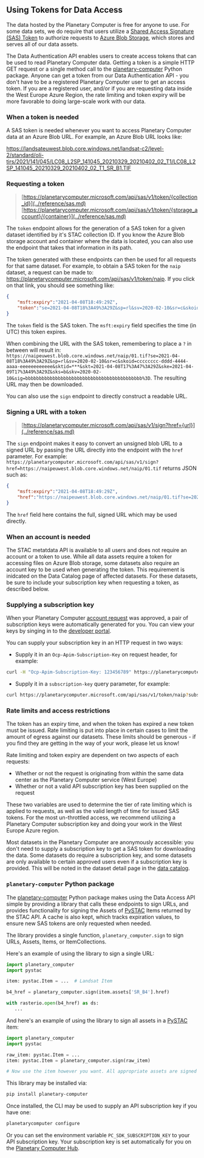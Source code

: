 ## Using Tokens for Data Access

The data hosted by the Planetary Computer is free for anyone to use. For some data sets, we do require that users utilize a [Shared Access Signature (SAS) Token](https://docs.microsoft.com/en-us/azure/storage/common/storage-sas-overview#how-a-shared-access-signature-works) to authorize requests to [Azure Blob Storage](https://docs.microsoft.com/en-us/azure/storage/blobs/), which stores and serves all of our data assets.

The Data Authentication API enables users to create access tokens that can be used to read Planetary Computer data. Getting a token is a simple HTTP GET request or a single method call to the [planetary-computer](https://github.com/microsoft/planetary-computer-sdk-for-python) Python package. Anyone can get a token from our Data Authentication API - you don't have to be a registered Planetary Computer user to get an access token. If you are a registered user, and/or if you are requesting data inside the West Europe Azure Region, the rate limiting and token expiry will be more favorable to doing large-scale work with our data.

### When a token is needed

A SAS token is needed whenever you want to access Planetary Computer data at an Azure Blob URL. For example, an Azure Blob URL looks like:

<https://landsateuwest.blob.core.windows.net/landsat-c2/level-2/standard/oli-tirs/2021/141/045/LC08_L2SP_141045_20210329_20210402_02_T1/LC08_L2SP_141045_20210329_20210402_02_T1_SR_B1.TIF>

### Requesting a token

> [https://planetarycomputer.microsoft.com/api/sas/v1/token/{collection_id}](../reference/sas.md)
> [https://planetarycomputer.microsoft.com/api/sas/v1/token/{storage_account}/{container}](../reference/sas.md)

The `token` endpoint allows for the generation of a SAS token for a given dataset identified by it's STAC collection ID. If you know the Azure Blob storage account and container where the data is located, you can also use the endpoint that takes that information in its path.

The token generated with these endpoints can then be used for all requests for that same dataset. For example, to obtain a SAS token for the `naip` dataset, a request can be made to: <https://planetarycomputer.microsoft.com/api/sas/v1/token/naip>. If you click on that link, you should see something like:

```json
{
    "msft:expiry":"2021-04-08T18:49:29Z",
    "token":"se=2021-04-08T18%3A49%3A29Z&sp=rl&sv=2020-02-10&sr=c&skoid=cccccccc-dddd-4444-aaaa-eeeeeeeeeeee&sktid=***&skt=2021-04-08T17%3A47%3A29Z&ske=2021-04-09T17%3A49%3A29Z&sks=b&skv=2020-02-10&sig=bbbbbbbbbbbbbbbbbbbbbbbbbbbbbbbbbbbbbbbbbbb%3D"
}
```

The `token` field is the SAS token. The `msft:expiry` field specifies the time (in UTC) this token expires.

When combining the URL with the SAS token, remembering to place a `?` in between will result in: `https://naipeuwest.blob.core.windows.net/naip/01.tif?se=2021-04-08T18%3A49%3A29Z&sp=rl&sv=2020-02-10&sr=c&skoid=cccccccc-dddd-4444-aaaa-eeeeeeeeeeee&sktid=***&skt=2021-04-08T17%3A47%3A29Z&ske=2021-04-09T17%3A49%3A29Z&sks=b&skv=2020-02-10&sig=bbbbbbbbbbbbbbbbbbbbbbbbbbbbbbbbbbbbbbbbbbb%3D`. The resulting URL may then be downloaded.

You can also use the `sign` endpoint to directly construct a readable URL.

### Signing a URL with a token

> [https://planetarycomputer.microsoft.com/api/sas/v1/sign?href={url}](../reference/sas.md)

The `sign` endpoint makes it easy to convert an unsigned blob URL to a signed URL by passing the URL directly into the endpoint with the `href` parameter. For example: `https://planetarycomputer.microsoft.com/api/sas/v1/sign?href=https://naipeuwest.blob.core.windows.net/naip/01.tif` returns JSON such as:

```json
{
    "msft:expiry":"2021-04-08T18:49:29Z",
    "href":"https://naipeuwest.blob.core.windows.net/naip/01.tif?se=2021-04-08T18%3A49%3A29Z&sp=rl&sip=20.73.55.19&sv=2020-02-10&sr=c&skoid=cccccccc-dddd-4444-aaaa-eeeeeeeeeeee&sktid=***&skt=2021-04-08T17%3A47%3A29Z&ske=2021-04-09T17%3A49%3A29Z&sks=b&skv=2020-02-10&sig=bbbbbbbbbbbbbbbbbbbbbbbbbbbbbbbbbbbbbbbbbbb%3D"
}
```

The `href` field here contains the full, signed URL which may be used directly.

### When an account is needed

The STAC metatdata API is available to all users and does not require an account or a token to use. While all data assets require a token for accessing files on Azure Blob storage, some datasets also require an account key to be used when generating the token. This requirement is inidcated on the Data Catalog page of affected datasets. For these datasets, be sure to include your subscription key when requesting a token, as described below.

### Supplying a subscription key

When your Planetary Computer [account request](http://planetarycomputer.microsoft.com/account/request) was approved, a pair of subscription keys were automatically generated
for you. You can view your keys by singing in to the [developer portal](https://planetarycomputer.developer.azure-api.net/).

You can supply your subscription key in an HTTP request in two ways:

* Supply it in an `Ocp-Apim-Subscription-Key` on request header, for example:

```bash
curl -H "Ocp-Apim-Subscription-Key: 123456789" https://planetarycomputer.microsoft.com/api/sas/v1/token/naip
```

* Supply it in a `subscription-key` query parameter, for example:

```bash
curl https://planetarycomputer.microsoft.com/api/sas/v1/token/naip?subscription-key=123456789
```

### Rate limits and access restrictions

The token has an expiry time, and when the token has expired a new token must be issued. Rate limiting is put into place in certain cases to limit the amount of egress against our datasets. These limits should be generous - if you find they are getting in the way of your work, please let us know!

Rate limiting and token expiry are dependent on two aspects of each requests:
  * Whether or not the request is originating from within the same data center as the Planetary Computer service (West Europe)
  * Whether or not a valid API subscription key has been supplied on the request

These two variables are used to determine the tier of rate limiting which is applied to requests, as well as the valid length of time for issued SAS tokens. For the most un-throttled access, we recommend utilizing a Planetary Computer subscription key and doing your work in the West Europe Azure region.

Most datasets in the Planetary Computer are anonymously accessible: you don't need to supply a subscription key to get a SAS token for downloading the data.
Some datasets do require a subscription key, and some datasets are only available to certain approved users even if a subscription key is provided. This will be noted in
the dataset detail page in the [data catalog](https://planetarycomputer.microsoft.com/catalog).


### `planetary-computer` Python package

The [planetary-computer](https://github.com/microsoft/planetary-computer-sdk-for-python) Python package makes using the Data Access API simple by providing a library that calls these endpoints to sign URLs, and provides functionality for signing the Assets of [PySTAC](https://github.com/stac-utils/pystac) Items returned by the STAC API. A cache is also kept, which tracks expiration values, to ensure new SAS tokens are only requested when needed.

The library provides a single function, `planetary_computer.sign` to sign URLs, Assets, Items, or ItemCollections.

Here's an example of using the library to sign a single URL:

```python
import planetary_computer
import pystac

item: pystac.Item = ...  # Landsat Item

b4_href = planetary_computer.sign(item.assets['SR_B4'].href)

with rasterio.open(b4_href) as ds:
   ...
```

And here's an example of using the library to sign all assets in a [PySTAC](https://github.com/stac-utils/pystac) item:

```python
import planetary_computer
import pystac

raw_item: pystac.Item = ...
item: pystac.Item = planetary_computer.sign(raw_item)

# Now use the item however you want. All appropriate assets are signed for read access.
```

This library may be installed via:

```bash
pip install planetary-computer
```

Once installed, the CLI may be used to supply an API subscription key if you have one:

```bash
planetarycomputer configure
```

Or you can set the environment variable `PC_SDK_SUBSCRIPTION_KEY` to your API subscription key.
Your subscription key is set automatically for you on the [Planetary Computer Hub](../overview/environment).
